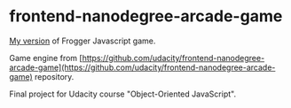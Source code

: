 frontend-nanodegree-arcade-game
===============================

[My version](https://ynataly.github.io/Frogger-Game/) of Frogger Javascript game.

Game engine from [https://github.com/udacity/frontend-nanodegree-arcade-game](https://github.com/udacity/frontend-nanodegree-arcade-game) repository.

Final project for Udacity course "Object-Oriented JavaScript".
